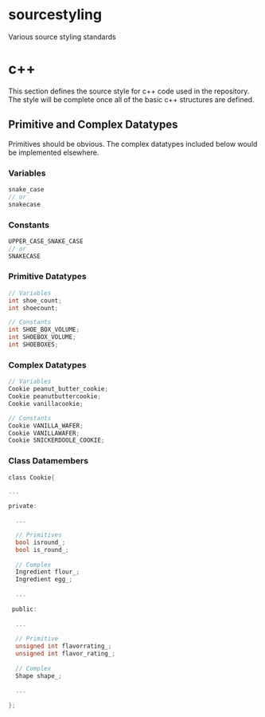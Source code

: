 # sourcestyling
Various source styling standards

# c++

This section defines the source style for c++ code used in the repository.
The style will be complete once all of the basic c++ structures are defined.

## Primitive and Complex Datatypes

Primitives should be obvious. The complex datatypes included below would be implemented
elsewhere.

### Variables

```c
snake_case
// or
snakecase
```

### Constants

```c
UPPER_CASE_SNAKE_CASE
// or
SNAKECASE
```
### Primitive Datatypes

```c
// Variables
int shoe_count;
int shoecount;

// Constants
int SHOE_BOX_VOLUME;
int SHOEBOX_VOLUME;
int SHOEBOXES;
```

### Complex Datatypes

```c
// Variables
Cookie peanut_butter_cookie;
Cookie peanutbuttercookie;
Cookie vanillacookie;

// Constants
Cookie VANILLA_WAFER;
Cookie VANILLAWAFER;
Cookie SNICKERDOOLE_COOKIE;
```

### Class Datamembers

```c
class Cookie{

...

private:

  ...

  // Primitives
  bool isround_;
  bool is_round_;
  
  // Complex
  Ingredient flour_;
  Ingredient egg_;
  
  ...
  
 public:
 
  ...
 
  // Primitive
  unsigned int flavorrating_;
  unsigned int flavor_rating_;
  
  // Complex
  Shape shape_;
  
  ...
 
};

```



